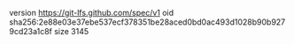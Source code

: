 version https://git-lfs.github.com/spec/v1
oid sha256:2e88e03e37ebe537ecf378351be28aced0bd0ac493d1028b90b9279cd23a1c8f
size 3145
